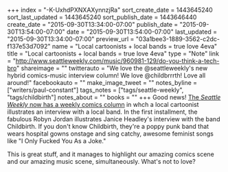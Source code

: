 +++
index = "-K-UxhdPXNXAXynnzjRa"
sort_create_date = 1443645240
sort_last_updated = 1443645240
sort_publish_date = 1443646440
create_date = "2015-09-30T13:34:00-07:00"
publish_date = "2015-09-30T13:54:00-07:00"
date = "2015-09-30T13:54:00-07:00"
last_updated = "2015-09-30T13:34:00-07:00"
preview_url = "03a1bee3-1889-3562-c2dc-f137e53d7092"
name = "Local cartoonists + local bands = true love 4eva"
title = "Local cartoonists + local bands = true love 4eva"
type = "Note"
link = "http://www.seattleweekly.com/music/960981-129/do-you-think-a-tech-bro"
shareimage = ""
twitterauto = "We love the @seattleweekly's new hybrid comics-music interview column! We love @childbrrrth! Love all around!"
facebookauto = ""
make_image_tweet = ""
notes_byline = ["writers/paul-constant"]
tags_notes = ["tags/seattle-weekly", "tags/childbirth"]
notes_about = ""
books = ""
+++
Good news! [The *Seattle Weekly* now has a weekly comics column](http://www.seattleweekly.com/music/960981-129/do-you-think-a-tech-bro) in whch a local cartoonist illustrates an interview with a local band. In the first installment, the fabulous Robyn Jordan illustrates Janice Headley's interview with the band Childbirth. If you don't know Childbirth, they're a poppy punk band that wears hospital gowns onstage and sing catchy, awesome feminist songs like "I Only Fucked You As a Joke."

This is great stuff, and it manages to highlight our amazing comics scene and our amazing music scene, simultaneously. What's not to love?